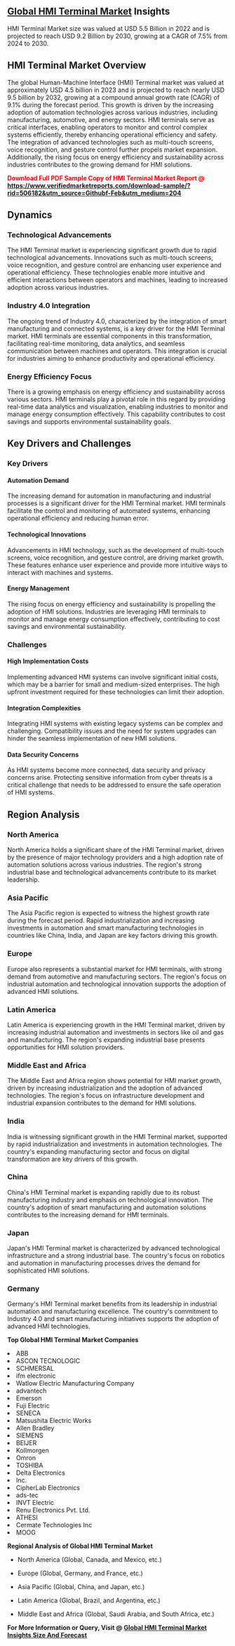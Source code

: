 <h2><a href="https://www.verifiedmarketreports.com/download-sample/?rid=506182&amp;utm_source=Githubf&amp;utm_medium=204" target="_blank">Global HMI Terminal Market</a> Insights</h2><p>HMI Terminal Market size was valued at USD 5.5 Billion in 2022 and is projected to reach USD 9.2 Billion by 2030, growing at a CAGR of 7.5% from 2024 to 2030.</p><p> <h2>HMI Terminal Market Overview</h2> <p>The global Human-Machine Interface (HMI) Terminal market was valued at approximately USD 4.5 billion in 2023 and is projected to reach nearly USD 9.5 billion by 2032, growing at a compound annual growth rate (CAGR) of 9.1% during the forecast period. This growth is driven by the increasing adoption of automation technologies across various industries, including manufacturing, automotive, and energy sectors. HMI terminals serve as critical interfaces, enabling operators to monitor and control complex systems efficiently, thereby enhancing operational efficiency and safety. The integration of advanced technologies such as multi-touch screens, voice recognition, and gesture control further propels market expansion. Additionally, the rising focus on energy efficiency and sustainability across industries contributes to the growing demand for HMI solutions. </p> <p><strong><p><span class=""><span style="color: #ff0000;"><strong>Download Full PDF Sample Copy of HMI Terminal Market Report</strong> @ </span><a href="https://www.verifiedmarketreports.com/download-sample/?rid=506182&amp;utm_source=Githubf-Feb&amp;utm_medium=204" target="_blank">https://www.verifiedmarketreports.com/download-sample/?rid=506182&amp;utm_source=Githubf-Feb&amp;utm_medium=204</a></span></p></strong></p> <h2>Dynamics</h2> <h3>Technological Advancements</h3> <p>The HMI Terminal market is experiencing significant growth due to rapid technological advancements. Innovations such as multi-touch screens, voice recognition, and gesture control are enhancing user experience and operational efficiency. These technologies enable more intuitive and efficient interactions between operators and machines, leading to increased adoption across various industries. </p> <h3>Industry 4.0 Integration</h3> <p>The ongoing trend of Industry 4.0, characterized by the integration of smart manufacturing and connected systems, is a key driver for the HMI Terminal market. HMI terminals are essential components in this transformation, facilitating real-time monitoring, data analytics, and seamless communication between machines and operators. This integration is crucial for industries aiming to enhance productivity and operational efficiency. </p> <h3>Energy Efficiency Focus</h3> <p>There is a growing emphasis on energy efficiency and sustainability across various sectors. HMI terminals play a pivotal role in this regard by providing real-time data analytics and visualization, enabling industries to monitor and manage energy consumption effectively. This capability contributes to cost savings and supports environmental sustainability goals. </p> <h2>Key Drivers and Challenges</h2> <h3>Key Drivers</h3> <h4>Automation Demand</h4> <p>The increasing demand for automation in manufacturing and industrial processes is a significant driver for the HMI Terminal market. HMI terminals facilitate the control and monitoring of automated systems, enhancing operational efficiency and reducing human error. </p> <h4>Technological Innovations</h4> <p>Advancements in HMI technology, such as the development of multi-touch screens, voice recognition, and gesture control, are driving market growth. These features enhance user experience and provide more intuitive ways to interact with machines and systems. </p> <h4>Energy Management</h4> <p>The rising focus on energy efficiency and sustainability is propelling the adoption of HMI solutions. Industries are leveraging HMI terminals to monitor and manage energy consumption effectively, contributing to cost savings and environmental sustainability. </p> <h3>Challenges</h3> <h4>High Implementation Costs</h4> <p>Implementing advanced HMI systems can involve significant initial costs, which may be a barrier for small and medium-sized enterprises. The high upfront investment required for these technologies can limit their adoption. </p> <h4>Integration Complexities</h4> <p>Integrating HMI systems with existing legacy systems can be complex and challenging. Compatibility issues and the need for system upgrades can hinder the seamless implementation of new HMI solutions. </p> <h4>Data Security Concerns</h4> <p>As HMI systems become more connected, data security and privacy concerns arise. Protecting sensitive information from cyber threats is a critical challenge that needs to be addressed to ensure the safe operation of HMI systems. </p> <h2>Region Analysis</h2> <h3>North America</h3> <p>North America holds a significant share of the HMI Terminal market, driven by the presence of major technology providers and a high adoption rate of automation solutions across various industries. The region's strong industrial base and technological advancements contribute to its market leadership. </p> <h3>Asia Pacific</h3> <p>The Asia Pacific region is expected to witness the highest growth rate during the forecast period. Rapid industrialization and increasing investments in automation and smart manufacturing technologies in countries like China, India, and Japan are key factors driving this growth. </p> <h3>Europe</h3> <p>Europe also represents a substantial market for HMI terminals, with strong demand from automotive and manufacturing sectors. The region's focus on industrial automation and technological innovation supports the adoption of advanced HMI solutions. </p> <h3>Latin America</h3> <p>Latin America is experiencing growth in the HMI Terminal market, driven by increasing industrial automation and investments in sectors like oil and gas and manufacturing. The region's expanding industrial base presents opportunities for HMI solution providers. </p> <h3>Middle East and Africa</h3> <p>The Middle East and Africa region shows potential for HMI market growth, driven by increasing industrialization and the adoption of advanced technologies. The region's focus on infrastructure development and industrial expansion contributes to the demand for HMI solutions. </p> <h3>India</h3> <p>India is witnessing significant growth in the HMI Terminal market, supported by rapid industrialization and investments in automation technologies. The country's expanding manufacturing sector and focus on digital transformation are key drivers of this growth. </p> <h3>China</h3> <p>China's HMI Terminal market is expanding rapidly due to its robust manufacturing industry and emphasis on technological innovation. The country's adoption of smart manufacturing and automation solutions contributes to the increasing demand for HMI terminals. </p> <h3>Japan</h3> <p>Japan's HMI Terminal market is characterized by advanced technological infrastructure and a strong industrial base. The country's focus on robotics and automation in manufacturing processes drives the demand for sophisticated HMI solutions. </p> <h3>Germany</h3> <p>Germany's HMI Terminal market benefits from its leadership in industrial automation and manufacturing excellence. The country's commitment to Industry 4.0 and smart manufacturing initiatives supports the adoption of advanced HMI technologies.</p><p><strong>Top Global HMI Terminal Market Companies</strong></p><div data-test-id=""><p><li>ABB</li><li> ASCON TECNOLOGIC</li><li> SCHMERSAL</li><li> ifm electronic</li><li> Watlow Electric Manufacturing Company</li><li> advantech</li><li> Emerson</li><li> Fuji Electric</li><li> SENECA</li><li> Matsushita Electric Works</li><li> Allen Bradley</li><li> SIEMENS</li><li> BEIJER</li><li> Kollmorgen</li><li> Omron</li><li> TOSHIBA</li><li> Delta Electronics</li><li> Inc.</li><li> CipherLab Electronics</li><li> ads-tec</li><li> INVT Electric</li><li> Renu Electronics Pvt. Ltd.</li><li> ATHESI</li><li> Cermate Technologies Inc</li><li> MOOG</li></p><div><strong>Regional Analysis of&nbsp;Global HMI Terminal Market</strong></div><ul><li dir="ltr"><p dir="ltr">North America&nbsp;(Global, Canada, and Mexico, etc.)</p></li><li dir="ltr"><p dir="ltr">Europe (Global, Germany, and France, etc.)</p></li><li dir="ltr"><p dir="ltr">Asia Pacific&nbsp;(Global, China, and Japan, etc.)</p></li><li dir="ltr"><p dir="ltr">Latin America&nbsp;(Global, Brazil, and Argentina, etc.)</p></li><li dir="ltr">Middle East and Africa&nbsp;(Global, Saudi Arabia, and South Africa, etc.)</li></ul><p><strong>For More Information or Query, Visit @&nbsp;</strong><strong><a href="https://www.verifiedmarketreports.com/product/hmi-terminal-market/?utm_source=Githubf&amp;utm_medium=204" target="_blank">Global HMI Terminal Market Insights Size And Forecast</a></strong></p></div>

